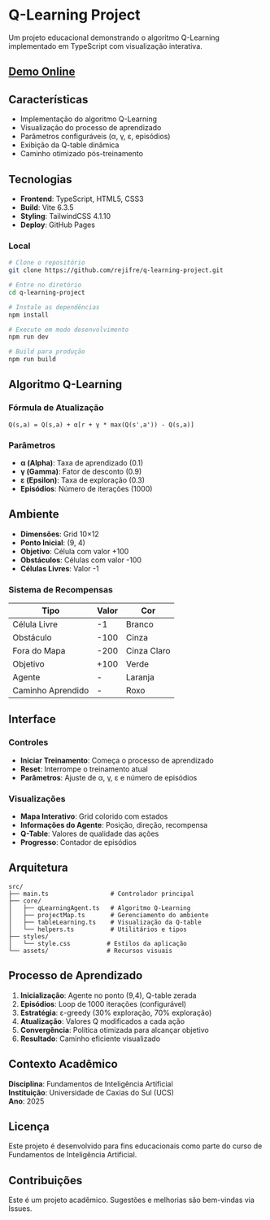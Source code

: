 # Q-Learning Project

Um projeto educacional demonstrando o algoritmo Q-Learning implementado em TypeScript com visualização interativa.

## [Demo Online](https://rejifre.github.io/q-learning-project/)

## Características

- Implementação do algoritmo Q-Learning
- Visualização do processo de aprendizado
- Parâmetros configuráveis (α, γ, ε, episódios)
- Exibição da Q-table dinâmica
- Caminho otimizado pós-treinamento

## Tecnologias

- **Frontend**: TypeScript, HTML5, CSS3
- **Build**: Vite 6.3.5
- **Styling**: TailwindCSS 4.1.10
- **Deploy**: GitHub Pages

### Local
```bash
# Clone o repositório
git clone https://github.com/rejifre/q-learning-project.git

# Entre no diretório
cd q-learning-project

# Instale as dependências
npm install

# Execute em modo desenvolvimento
npm run dev

# Build para produção
npm run build
```

## Algoritmo Q-Learning

### Fórmula de Atualização
```
Q(s,a) = Q(s,a) + α[r + γ * max(Q(s',a')) - Q(s,a)]
```

### Parâmetros
- **α (Alpha)**: Taxa de aprendizado (0.1)
- **γ (Gamma)**: Fator de desconto (0.9)
- **ε (Epsilon)**: Taxa de exploração (0.3)
- **Episódios**: Número de iterações (1000)

## Ambiente

- **Dimensões**: Grid 10×12
- **Ponto Inicial**: (9, 4)
- **Objetivo**: Célula com valor +100
- **Obstáculos**: Células com valor -100
- **Células Livres**: Valor -1

### Sistema de Recompensas
| Tipo | Valor | Cor |
|------|-------|-----|
| Célula Livre | -1 | Branco |
| Obstáculo | -100 | Cinza |
| Fora do Mapa | -200 | Cinza Claro |
| Objetivo | +100 | Verde |
| Agente | - | Laranja |
| Caminho Aprendido | - | Roxo |

## Interface

### Controles
- **Iniciar Treinamento**: Começa o processo de aprendizado
- **Reset**: Interrompe o treinamento atual
- **Parâmetros**: Ajuste de α, γ, ε e número de episódios

### Visualizações
- **Mapa Interativo**: Grid colorido com estados
- **Informações do Agente**: Posição, direção, recompensa
- **Q-Table**: Valores de qualidade das ações
- **Progresso**: Contador de episódios

## Arquitetura

```
src/
├── main.ts                 # Controlador principal
├── core/
│   ├── qLearningAgent.ts   # Algoritmo Q-Learning
│   ├── projectMap.ts       # Gerenciamento do ambiente
│   ├── tableLearning.ts    # Visualização da Q-table
│   └── helpers.ts          # Utilitários e tipos
├── styles/
│   └── style.css          # Estilos da aplicação
└── assets/                # Recursos visuais
```

## Processo de Aprendizado

1. **Inicialização**: Agente no ponto (9,4), Q-table zerada
2. **Episódios**: Loop de 1000 iterações (configurável)
3. **Estratégia**: ε-greedy (30% exploração, 70% exploração)
4. **Atualização**: Valores Q modificados a cada ação
5. **Convergência**: Política otimizada para alcançar objetivo
6. **Resultado**: Caminho eficiente visualizado

## Contexto Acadêmico

**Disciplina**: Fundamentos de Inteligência Artificial  
**Instituição**: Universidade de Caxias do Sul (UCS)  
**Ano**: 2025  

## Licença

Este projeto é desenvolvido para fins educacionais como parte do curso de Fundamentos de Inteligência Artificial.

## Contribuições

Este é um projeto acadêmico. Sugestões e melhorias são bem-vindas via Issues.
